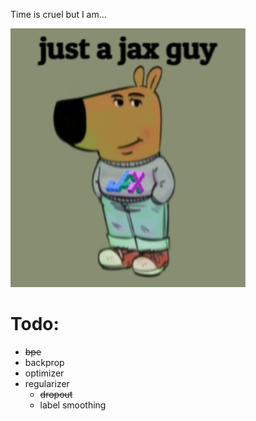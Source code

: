 Time is cruel but I am...  
  
![A ~~chill~~ jax guy](./jax-guy.png)
  

# Todo:
- ~~bpe~~
- backprop
- optimizer
- regularizer
    - ~~dropout~~
    - label smoothing